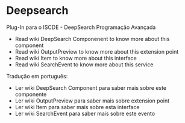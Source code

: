 # Deepsearch

Plug-In para o ISCDE - DeepSearch Programação Avançada

- Read wiki DeepSearch Componenent to know more about this component
- Read wiki OutputPreview to know more about this extension point
- Read wiki Item to know more about this interface
- Read wiki SearchEvent to know more about this service


Tradução em português:
- Ler wiki DeepSearch Component para saber mais sobre este componente
- Ler wiki OutputPreview para saber mais sobre extension point
- Ler wiki Item para saber mais sobre esta interface
- Ler wiki SearchEvent para saber mais sobre este evento

